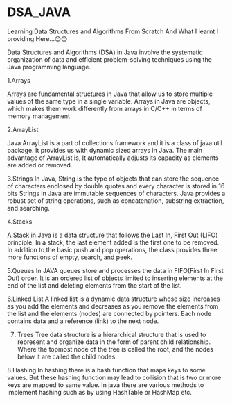 # DSA_JAVA
Learning Data Structures and Algorithms From Scratch And What I learnt I providing Here...😊😊

Data Structures and Algorithms (DSA) in Java involve the systematic organization of data and efficient problem-solving techniques using the Java programming language.

1.Arrays

Arrays are fundamental structures in Java that allow us to store multiple values of the same type in a single variable. Arrays in Java are objects, which makes them work differently from arrays in C/C++ in terms of memory management

2.ArrayList

Java ArrayList is a part of collections framework and it is a class of java.util package. It provides us with dynamic sized arrays in Java. The main advantage of ArrayList is, It automatically adjusts its capacity as elements are added or removed.

3.Strings
In Java, String is the type of objects that can store the sequence of characters enclosed by double quotes and every character is stored in 16 bits  Strings in Java are immutable sequences of characters. Java provides a robust set of string operations, such as concatenation, substring extraction, and searching.

4.Stacks

A Stack in Java is a data structure that follows the Last In, First Out (LIFO) principle. In a stack, the last element added is the first one to be removed. In addition to the basic push and pop operations, the class provides three more functions of empty, search, and peek.

5.Queues
In JAVA queues store and processes the data in FIFO(First In First Out) order. It is an ordered list of objects limited to inserting elements at the end of the list and deleting elements from the start of the list.

6.Linked List
A linked list is a dynamic data structure whose size increases as you add the elements and decreases as you remove the elements from the list and the elements (nodes) are connected by pointers. Each node contains data and a reference (link) to the next node.

7. Trees
Tree data structure is a hierarchical structure that is used to represent and organize data in the form of parent child relationship. Where the topmost node of the tree is called the root, and the nodes below it are called the child nodes.

8.Hashing
In hashing there is a hash function that maps keys to some values. But these hashing function may lead to collision that is two or more keys are mapped to same value. In java there are various methods to implement hashing such as by using  HashTable or HashMap etc.

